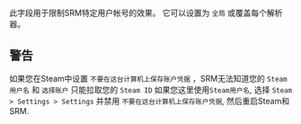 #

此字段用于限制SRM特定用户帐号的效果。 它可以设置为 `全局` 或覆盖每个解析器。

## 警告

如果您在Steam中设置 `不要在这台计算机上保存账户凭据` ，SRM无法知道您的 `Steam用户名` 和 `选择账户` 只能拉取您的 `Steam ID` 如果您这里使用`Steam用户名`, 选择 `Steam > Settings > Settings` 并禁用 `不要在这台计算机上保存账户凭据`, 然后重启Steam和SRM.
